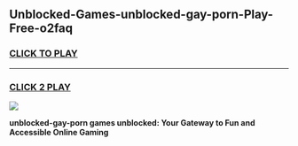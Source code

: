 
## Unblocked-Games-unblocked-gay-porn-Play-Free-o2faq
<h3>
<a href="https://premium76.site?title=unblocked-gay-porn&ref=19M">CLICK TO PLAY</a></h3>
<hr>

<h3>
<a href="https://premium76.site?title=unblocked-gay-porn&ref=19M">CLICK 2 PLAY</a>
  
</h3>

<a href="https://premium76.site?title=unblocked-gay-porn&ref=19M"><img src="https://clearcache.store/games.png"></a>


**unblocked-gay-porn games unblocked: Your Gateway to Fun and Accessible Online Gaming**

